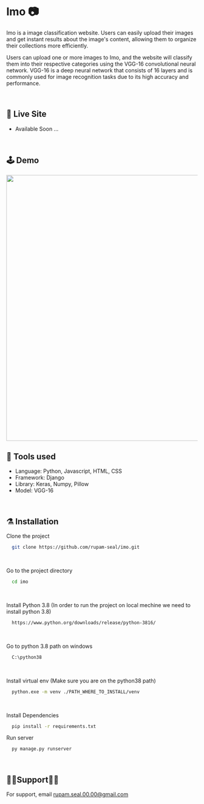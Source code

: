 # Imo 📷
<p>
Imo is a image classification website. Users can easily upload their images and get instant results about the image's content, allowing them to organize their collections more efficiently.
</p>

<p>
Users can upload one or more images to Imo, and the website will classify them into their respective categories using the VGG-16 convolutional neural network. VGG-16 is a deep neural network that consists of 16 layers and is commonly used for image recognition tasks due to its high accuracy and performance.
</p>

<br>

## 🚨 Live Site

- Available Soon ...

<br>

## 🕹️ Demo
<img src="https://user-images.githubusercontent.com/72932336/228002988-59564f33-346b-4462-94f6-feb7839a8677.png" width="700"/>

<br>

## 🦾 Tools used

- Language: Python, Javascript, HTML, CSS
- Framework: Django
- Library: Keras, Numpy, Pillow
- Model: VGG-16

<br>

## ⚗️ Installation

Clone the project

```bash
  git clone https://github.com/rupam-seal/imo.git
```

<br>

Go to the project directory

```bash
  cd imo

```

<br>

Install Python 3.8 (In order to run the project on local mechine we need to install python 3.8)

```bash
  https://www.python.org/downloads/release/python-3816/

```

<br>

Go to python 3.8 path on windows

```bash
  C:\python38

```

<br>

Install virtual env (Make sure you are on the python38 path)

```bash
  python.exe -m venv ./PATH_WHERE_TO_INSTALL/venv

```

<br>

Install Dependencies

```bash
  pip install -r requirements.txt

```

Run server

```bash
  py manage.py runserver
```

<br>

## 💁‍♂️Support💁‍♀️

For support, email rupam.seal.00.00@gmail.com
